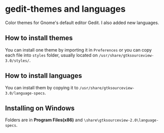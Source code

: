 gedit-themes and languages
============

Color themes for Gnome's default editor Gedit. I also added new languages.

## How to install themes
You can install one theme by importing it in `Preferences` or you can copy each file into `styles` folder, usually located on `/usr/share/gtksourceview-3.0/styles/`.

## How to install languages
You can install them by copying it to `/usr/share/gtksourceview-3.0/language-specs`.

## Installing on Windows
Folders are in **Program Files(x86)** and `\share\gtksourceview-2.0\language-specs`.
